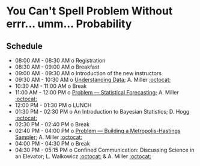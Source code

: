 # You Can't Spell Problem Without errr... umm... Probability

## Schedule

 * 08:00 AM - 08:30 AM  o  Registration
 * 08:30 AM - 09:00 AM  o  Breakfast
 * 09:00 AM - 09:30 AM  o  Introduction of the new instructors
 * 09:30 AM - 10:30 AM  o  [Understanding Data](UnderstandingData.ipynb); A. Miller [:octocat:](https://github.com/adamamiller)
 * 10:30 AM - 11:00 AM  o  Break
 * 11:00 AM - 12:00 PM  o  [Problem –– Statistical Forecasting](UnderstandingDataSolutions.ipynb); A. Miller [:octocat:](https://github.com/adamamiller)
 * 12:00 PM - 01:30 PM  o  LUNCH
 * 01:30 PM - 02:30 PM  o  An Introduction to Bayesian Statistics; D. Hogg [:octocat:](https://github.com/davidwhogg)
 * 02:30 PM - 02:40 PM  o  Break
 * 02:40 PM - 04:00 PM  o  [Problem –– Building a Metropolis-Hastings Sampler](MetropolisHastings.ipynb); A. Miller [:octocat:](https://github.com/adamamiller)
 * 04:00 PM - 04:30 PM  o  Break
 * 04:30 PM - 05:15 PM  o  Confined Communication: Discussing Science in an Elevator; L. Walkowicz [:octocat:](https://github.com/lmwalkowicz) & A. Miller [:octocat:](https://github.com/adamamiller)
